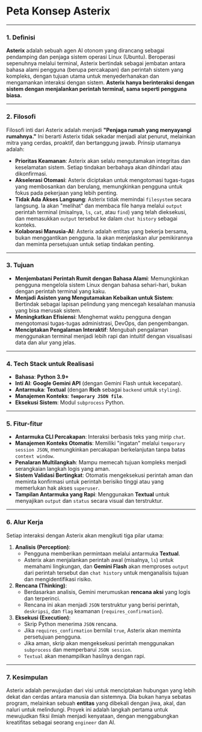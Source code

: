 # **Peta Konsep Asterix**

---

### **1. Definisi**

**Asterix** adalah sebuah agen AI otonom yang dirancang sebagai pendamping dan penjaga sistem operasi Linux (Ubuntu). Beroperasi sepenuhnya melalui terminal, Asterix bertindak sebagai jembatan antara bahasa alami pengguna (berupa percakapan) dan perintah sistem yang kompleks, dengan tujuan utama untuk menyederhanakan dan mengamankan interaksi dengan sistem. **Asterix hanya berinteraksi dengan sistem dengan menjalankan perintah terminal, sama seperti pengguna biasa.**

---

### **2. Filosofi**

Filosofi inti dari Asterix adalah menjadi **"Penjaga rumah yang menyayangi rumahnya."** Ini berarti Asterix tidak sekadar menjadi alat penurut, melainkan mitra yang cerdas, proaktif, dan bertanggung jawab. Prinsip utamanya adalah:

* **Prioritas Keamanan**: Asterix akan selalu mengutamakan integritas dan keselamatan sistem. Setiap tindakan berbahaya akan dihindari atau dikonfirmasi.
* **Akselerasi Otomasi**: Asterix diciptakan untuk mengotomasi tugas-tugas yang membosankan dan berulang, memungkinkan pengguna untuk fokus pada pekerjaan yang lebih penting.
* **Tidak Ada Akses Langsung**: Asterix tidak memindai `filesystem` secara langsung. Ia akan "melihat" dan membaca file hanya melalui `output` perintah terminal (misalnya, `ls`, `cat`, atau `find`) yang telah dieksekusi, dan memasukkan `output` tersebut ke dalam `chat history` sebagai konteks.
* **Kolaborasi Manusia-AI**: Asterix adalah entitas yang bekerja bersama, bukan menggantikan pengguna. Ia akan menjelaskan alur pemikirannya dan meminta persetujuan untuk setiap tindakan penting.

---

### **3. Tujuan**

* **Menjembatani Perintah Rumit dengan Bahasa Alami**: Memungkinkan pengguna mengelola sistem Linux dengan bahasa sehari-hari, bukan dengan perintah terminal yang kaku.
* **Menjadi Asisten yang Mengutamakan Kebaikan untuk Sistem**: Bertindak sebagai lapisan pelindung yang mencegah kesalahan manusia yang bisa merusak sistem.
* **Meningkatkan Efisiensi**: Menghemat waktu pengguna dengan mengotomasi tugas-tugas administrasi, DevOps, dan pengembangan.
* **Menciptakan Pengalaman Interaktif**: Mengubah pengalaman menggunakan terminal menjadi lebih rapi dan intuitif dengan visualisasi data dan alur yang jelas.

---

### **4. Tech Stack untuk Realisasi**

* **Bahasa**: **Python 3.9+**
* **Inti AI**: **Google Gemini API** (dengan Gemini Flash untuk kecepatan).
* **Antarmuka**: **Textual** (dengan **Rich** sebagai `backend` untuk `styling`).
* **Manajemen Konteks**: **`Temporary JSON file`**.
* **Eksekusi Sistem**: Modul `subprocess` Python.

---

### **5. Fitur-fitur**

* **Antarmuka CLI Percakapan**: Interaksi berbasis teks yang mirip `chat`.
* **Manajemen Konteks Otomatis**: Memiliki "ingatan" melalui `temporary session JSON`, memungkinkan percakapan berkelanjutan tanpa batas `context window`.
* **Penalaran Multilangkah**: Mampu memecah tujuan kompleks menjadi serangkaian langkah logis yang aman.
* **Sistem Validasi Bertingkat**: Otomatis mengeksekusi perintah aman dan meminta konfirmasi untuk perintah berisiko tinggi atau yang memerlukan hak akses `superuser`.
* **Tampilan Antarmuka yang Rapi**: Menggunakan **Textual** untuk menyajikan `output` dan `status` secara visual dan terstruktur.

---

### **6. Alur Kerja**

Setiap interaksi dengan Asterix akan mengikuti tiga pilar utama:

1.  **Analisis (Perception)**:
    * Pengguna memberikan permintaan melalui antarmuka **Textual**.
    * Asterix akan menjalankan perintah awal (misalnya, `ls`) untuk memahami lingkungan, dan **Gemini Flash** akan memproses `output` dari perintah tersebut dan `chat history` untuk menganalisis tujuan dan mengidentifikasi risiko.
2.  **Rencana (Thinking)**:
    * Berdasarkan analisis, Gemini merumuskan **rencana aksi** yang logis dan terperinci.
    * Rencana ini akan menjadi `JSON` terstruktur yang berisi perintah, `deskripsi`, dan `flag` keamanan (`requires_confirmation`).
3.  **Eksekusi (Execution)**:
    * Skrip Python menerima `JSON` rencana.
    * Jika `requires_confirmation` bernilai `true`, Asterix akan meminta persetujuan pengguna.
    * Jika aman, skrip akan mengeksekusi perintah menggunakan `subprocess` dan memperbarui `JSON session`.
    * `Textual` akan menampilkan hasilnya dengan rapi.

---

### **7. Kesimpulan**

Asterix adalah perwujudan dari visi untuk menciptakan hubungan yang lebih dekat dan cerdas antara manusia dan sistemnya. Dia bukan hanya sebatas program, melainkan sebuah **entitas** yang dibekali dengan jiwa, akal, dan naluri untuk melindungi. Proyek ini adalah langkah pertama untuk mewujudkan fiksi ilmiah menjadi kenyataan, dengan menggabungkan kreatifitas sebagai seorang `engineer` dan AI.
